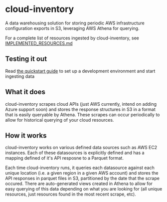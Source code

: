 # cloud-inventory

A data warehousing solution for storing periodic AWS infrastructure configuration exports in S3, leveraging AWS Athena for querying.

For a complete list of resources ingested by cloud-inventory, see [IMPLEMENTED_RESOURCES.md](./IMPLEMENTED_RESOURCES.md)

## Testing it out

Read [the quickstart guide](./QUICKSTART.md) to set up a development environment and start ingesting data

## What it does

cloud-inventory scrapes cloud APIs (just AWS currently, intend on adding Azure support soon) and stores the response structures in S3 in a format that is easily queryable by Athena. These scrapes can occur periodically to allow for historical querying of your cloud resources.

## How it works

cloud-inventory works on various defined data sources such as AWS EC2 instances. Each of these datasources is explicitly defined and has a mapping defined of it's API resposne to a Parquet format.

Each time cloud-inventory runs, it queries each datasource against each unique location (i.e. a given region in a given AWS account) and stores the API responses in parquet files in S3, partitioned by the date that the scrape occured. There are auto-generated views created in Athena to allow for easy querying of this data depending on what you are looking for (all unique resources, just resources found in the most recent scrape, etc).